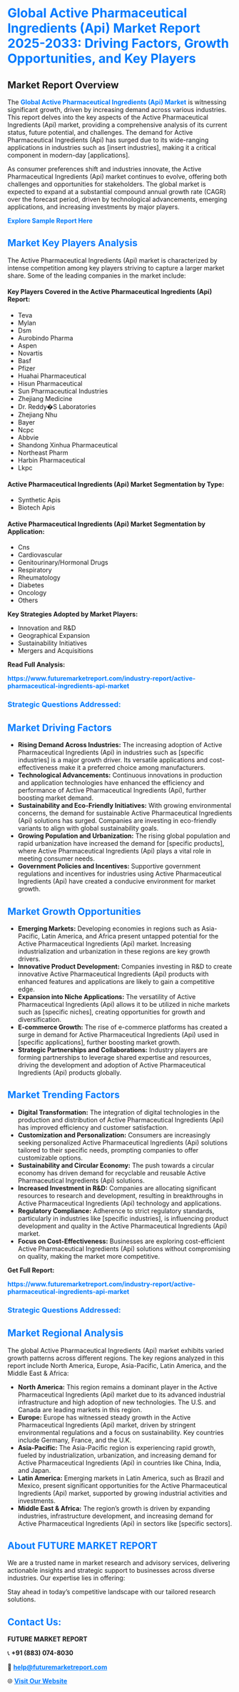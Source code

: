 <h1 style="color: #007BFF;">Global Active Pharmaceutical Ingredients (Api) Market Report 2025-2033: Driving Factors, Growth Opportunities, and Key Players</h1>

<section id="overview">
<h2>Market Report Overview</h2>
<p>The <a href="https://www.futuremarketreport.com/industry-report/active-pharmaceutical-ingredients-api-market" style="color: #007BFF; text-decoration: none;"><strong>Global Active Pharmaceutical Ingredients (Api) Market</strong></a> is witnessing significant growth, driven by increasing demand across various industries. This report delves into the key aspects of the Active Pharmaceutical Ingredients (Api) market, providing a comprehensive analysis of its current status, future potential, and challenges. The demand for Active Pharmaceutical Ingredients (Api) has surged due to its wide-ranging applications in industries such as [insert industries], making it a critical component in modern-day [applications].</p>
<p>As consumer preferences shift and industries innovate, the Active Pharmaceutical Ingredients (Api) market continues to evolve, offering both challenges and opportunities for stakeholders. The global market is expected to expand at a substantial compound annual growth rate (CAGR) over the forecast period, driven by technological advancements, emerging applications, and increasing investments by major players.</p>
</section>

<section id="overview">
<p><a href="https://www.futuremarketreport.com/request-sample/reportId=30404" style="color: #007BFF; text-decoration: none;"><strong>Explore Sample Report Here</strong></a></p>
</section>

<section id="key-players">
<h2 style="color: #007BFF;">Market Key Players Analysis</h2>
<p>The Active Pharmaceutical Ingredients (Api) market is characterized by intense competition among key players striving to capture a larger market share. Some of the leading companies in the market include:</p>
<h4>Key Players Covered in the Active Pharmaceutical Ingredients (Api) Report:</h4>
<ul><li>Teva</li><li>Mylan</li><li>Dsm</li><li>Aurobindo Pharma</li><li>Aspen</li><li>Novartis</li><li>Basf</li><li>Pfizer</li><li>Huahai Pharmaceutical</li><li>Hisun Pharmaceutical</li><li>Sun Pharmaceutical Industries</li><li>Zhejiang Medicine</li><li>Dr. Reddy�S Laboratories</li><li>Zhejiang Nhu</li><li>Bayer</li><li>Ncpc</li><li>Abbvie</li><li>Shandong Xinhua Pharmaceutical</li><li>Northeast Pharm</li><li>Harbin Pharmaceutical</li><li>Lkpc</li></ul>
<h4>Active Pharmaceutical Ingredients (Api) Market Segmentation by Type:</h4>
<ul><li>Synthetic Apis</li><li>Biotech Apis</li></ul>

<h4>Active Pharmaceutical Ingredients (Api) Market Segmentation by Application:</h4>
<ul><li>Cns</li><li>Cardiovascular</li><li>Genitourinary/Hormonal Drugs</li><li>Respiratory</li><li>Rheumatology</li><li>Diabetes</li><li>Oncology</li><li>Others</li></ul>
<p><strong>Key Strategies Adopted by Market Players:</strong></p>
<ul>
<li>Innovation and R&D</li>
<li>Geographical Expansion</li>
<li>Sustainability Initiatives</li>
<li>Mergers and Acquisitions</li>
</ul>
</section>

<section>
<p><strong>Read Full Analysis: </strong></p><a href="https://www.futuremarketreport.com/industry-report/active-pharmaceutical-ingredients-api-market" style="color: #007BFF; text-decoration: none;"><strong>https://www.futuremarketreport.com/industry-report/active-pharmaceutical-ingredients-api-market</strong></a>
<h3 style="color: #007BFF;">Strategic Questions Addressed:</h3>
</section>

<section id="driving-factors">
<h2 style="color: #007BFF;">Market Driving Factors</h2>
<ul>
<li><strong>Rising Demand Across Industries:</strong> The increasing adoption of Active Pharmaceutical Ingredients (Api) in industries such as [specific industries] is a major growth driver. Its versatile applications and cost-effectiveness make it a preferred choice among manufacturers.</li>
<li><strong>Technological Advancements:</strong> Continuous innovations in production and application technologies have enhanced the efficiency and performance of Active Pharmaceutical Ingredients (Api), further boosting market demand.</li>
<li><strong>Sustainability and Eco-Friendly Initiatives:</strong> With growing environmental concerns, the demand for sustainable Active Pharmaceutical Ingredients (Api) solutions has surged. Companies are investing in eco-friendly variants to align with global sustainability goals.</li>
<li><strong>Growing Population and Urbanization:</strong> The rising global population and rapid urbanization have increased the demand for [specific products], where Active Pharmaceutical Ingredients (Api) plays a vital role in meeting consumer needs.</li>
<li><strong>Government Policies and Incentives:</strong> Supportive government regulations and incentives for industries using Active Pharmaceutical Ingredients (Api) have created a conducive environment for market growth.</li>
</ul>
</section>

<section id="growth-opportunities">
<h2 style="color: #007BFF;">Market Growth Opportunities</h2>
<ul>
<li><strong>Emerging Markets:</strong> Developing economies in regions such as Asia-Pacific, Latin America, and Africa present untapped potential for the Active Pharmaceutical Ingredients (Api) market. Increasing industrialization and urbanization in these regions are key growth drivers.</li>
<li><strong>Innovative Product Development:</strong> Companies investing in R&D to create innovative Active Pharmaceutical Ingredients (Api) products with enhanced features and applications are likely to gain a competitive edge.</li>
<li><strong>Expansion into Niche Applications:</strong> The versatility of Active Pharmaceutical Ingredients (Api) allows it to be utilized in niche markets such as [specific niches], creating opportunities for growth and diversification.</li>
<li><strong>E-commerce Growth:</strong> The rise of e-commerce platforms has created a surge in demand for Active Pharmaceutical Ingredients (Api) used in [specific applications], further boosting market growth.</li>
<li><strong>Strategic Partnerships and Collaborations:</strong> Industry players are forming partnerships to leverage shared expertise and resources, driving the development and adoption of Active Pharmaceutical Ingredients (Api) products globally.</li>
</ul>
</section>

<section id="trending-factors">
<h2 style="color: #007BFF;">Market Trending Factors</h2>
<ul>
<li><strong>Digital Transformation:</strong> The integration of digital technologies in the production and distribution of Active Pharmaceutical Ingredients (Api) has improved efficiency and customer satisfaction.</li>
<li><strong>Customization and Personalization:</strong> Consumers are increasingly seeking personalized Active Pharmaceutical Ingredients (Api) solutions tailored to their specific needs, prompting companies to offer customizable options.</li>
<li><strong>Sustainability and Circular Economy:</strong> The push towards a circular economy has driven demand for recyclable and reusable Active Pharmaceutical Ingredients (Api) solutions.</li>
<li><strong>Increased Investment in R&D:</strong> Companies are allocating significant resources to research and development, resulting in breakthroughs in Active Pharmaceutical Ingredients (Api) technology and applications.</li>
<li><strong>Regulatory Compliance:</strong> Adherence to strict regulatory standards, particularly in industries like [specific industries], is influencing product development and quality in the Active Pharmaceutical Ingredients (Api) market.</li>
<li><strong>Focus on Cost-Effectiveness:</strong> Businesses are exploring cost-efficient Active Pharmaceutical Ingredients (Api) solutions without compromising on quality, making the market more competitive.</li>
</ul>
</section>

<section>
<p><strong>Get Full Report: </strong></p><a href="https://www.futuremarketreport.com/industry-report/active-pharmaceutical-ingredients-api-market" style="color: #007BFF; text-decoration: none;"><strong>https://www.futuremarketreport.com/industry-report/active-pharmaceutical-ingredients-api-market</strong></a>
<h3 style="color: #007BFF;">Strategic Questions Addressed:</h3>
</section>


<section id="regional-analysis">
<h2 style="color: #007BFF;">Market Regional Analysis</h2>
<p>The global Active Pharmaceutical Ingredients (Api) market exhibits varied growth patterns across different regions. The key regions analyzed in this report include North America, Europe, Asia-Pacific, Latin America, and the Middle East & Africa:</p>
<ul>
<li><strong>North America:</strong> This region remains a dominant player in the Active Pharmaceutical Ingredients (Api) market due to its advanced industrial infrastructure and high adoption of new technologies. The U.S. and Canada are leading markets in this region.</li>
<li><strong>Europe:</strong> Europe has witnessed steady growth in the Active Pharmaceutical Ingredients (Api) market, driven by stringent environmental regulations and a focus on sustainability. Key countries include Germany, France, and the U.K.</li>
<li><strong>Asia-Pacific:</strong> The Asia-Pacific region is experiencing rapid growth, fueled by industrialization, urbanization, and increasing demand for Active Pharmaceutical Ingredients (Api) in countries like China, India, and Japan.</li>
<li><strong>Latin America:</strong> Emerging markets in Latin America, such as Brazil and Mexico, present significant opportunities for the Active Pharmaceutical Ingredients (Api) market, supported by growing industrial activities and investments.</li>
<li><strong>Middle East & Africa:</strong> The region’s growth is driven by expanding industries, infrastructure development, and increasing demand for Active Pharmaceutical Ingredients (Api) in sectors like [specific sectors].</li>
</ul>
</section>

<footer>
<h2 style="color: #007BFF;">About FUTURE MARKET REPORT</h2>
<p>We are a trusted name in market research and advisory services, delivering actionable insights and strategic support to businesses across diverse industries. Our expertise lies in offering:</p>

<p>Stay ahead in today’s competitive landscape with our tailored research solutions.</p>

<h2 style="color: #007BFF;">Contact Us:</h2>
<p><strong>FUTURE MARKET REPORT</strong></p>
<p>📞 <strong>+91 (883) 074-8030</strong></p>
<p>📧 <strong><a href="mailto:help@futuremarketreport.com" style="color: #007BFF;">help@futuremarketreport.com</a></strong></p>
<p>🌐 <strong><a href="https://www.futuremarketreport.com/" style="color: #007BFF;">Visit Our Website</a></strong></p>
</footer>